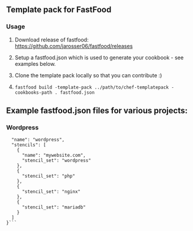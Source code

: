Template pack for FastFood
-----

### Usage
1. Download release of fastfood: https://github.com/jarosser06/fastfood/releases

2. Setup a fastfood.json which is used to generate your cookbook - see examples below.

3. Clone the template pack locally so that you can contribute :)

4. ```fastfood build -template-pack ../path/to/chef-templatepack -cookbooks-path . fastfood.json```


Example fastfood.json files for various projects:
-----

### Wordpress
```{
  "name": "wordpress",
  "stencils": [
    {
      "name": "mywebsite.com",
      "stencil_set": "wordpress"
    },
    {
      "stencil_set": "php"
    },
    {
      "stencil_set": "nginx"
    },
    {
      "stencil_set": "mariadb"
    }
  ]
}```
